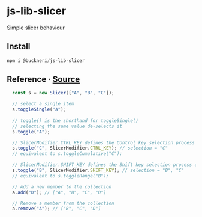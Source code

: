 # js-lib-slicer

Simple slicer behaviour

## Install

```js
npm i @buckneri/js-lib-slicer
```

## Reference · [Source](https://github.com/ibuckner/js-lib/blob/master/packages/js-lib-slicer/src/js-lib-slicer.ts)

```js
  const s = new Slicer(["A", "B", "C"]);

  // select a single item
  s.toggleSingle("A");
  
  // toggle() is the shorthand for toggleSingle()
  // selecting the same value de-selects it
  s.toggle("A");

  // SlicerModifier.CTRL_KEY defines the Control key selection process on a slicer
  s.toggle("C", SlicerModifier.CTRL_KEY); // selection = "C"
  // equivalent to s.toggleCumulative("C");

  // SlicerModifier.SHIFT_KEY defines the Shift key selection process on a slicer
  s.toggle("B", SlicerModifier.SHIFT_KEY); // selection = "B", "C"
  // equivalent to s.toggleRange("B");

  // Add a new member to the collection
  a.add("D"); // ["A", "B", "C", "D"]

  // Remove a member from the collection
  a.remove("A"); // ["B", "C", "D"]
```
